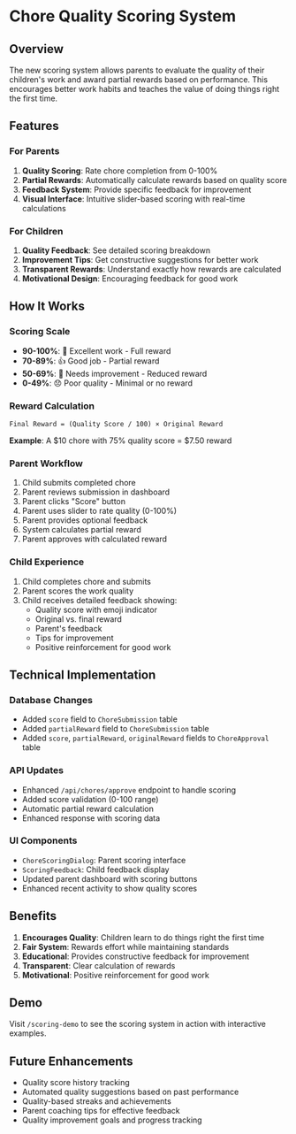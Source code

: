 # Chore Quality Scoring System

## Overview

The new scoring system allows parents to evaluate the quality of their children's work and award partial rewards based on performance. This encourages better work habits and teaches the value of doing things right the first time.

## Features

### For Parents

1. **Quality Scoring**: Rate chore completion from 0-100%
2. **Partial Rewards**: Automatically calculate rewards based on quality score
3. **Feedback System**: Provide specific feedback for improvement
4. **Visual Interface**: Intuitive slider-based scoring with real-time calculations

### For Children

1. **Quality Feedback**: See detailed scoring breakdown
2. **Improvement Tips**: Get constructive suggestions for better work
3. **Transparent Rewards**: Understand exactly how rewards are calculated
4. **Motivational Design**: Encouraging feedback for good work

## How It Works

### Scoring Scale

- **90-100%**: 🌟 Excellent work - Full reward
- **70-89%**: 👍 Good job - Partial reward  
- **50-69%**: 🤔 Needs improvement - Reduced reward
- **0-49%**: 😞 Poor quality - Minimal or no reward

### Reward Calculation

```
Final Reward = (Quality Score / 100) × Original Reward
```

**Example**: A $10 chore with 75% quality score = $7.50 reward

### Parent Workflow

1. Child submits completed chore
2. Parent reviews submission in dashboard
3. Parent clicks "Score" button
4. Parent uses slider to rate quality (0-100%)
5. Parent provides optional feedback
6. System calculates partial reward
7. Parent approves with calculated reward

### Child Experience

1. Child completes chore and submits
2. Parent scores the work quality
3. Child receives detailed feedback showing:
   - Quality score with emoji indicator
   - Original vs. final reward
   - Parent's feedback
   - Tips for improvement
   - Positive reinforcement for good work

## Technical Implementation

### Database Changes

- Added `score` field to `ChoreSubmission` table
- Added `partialReward` field to `ChoreSubmission` table
- Added `score`, `partialReward`, `originalReward` fields to `ChoreApproval` table

### API Updates

- Enhanced `/api/chores/approve` endpoint to handle scoring
- Added score validation (0-100 range)
- Automatic partial reward calculation
- Enhanced response with scoring data

### UI Components

- `ChoreScoringDialog`: Parent scoring interface
- `ScoringFeedback`: Child feedback display
- Updated parent dashboard with scoring buttons
- Enhanced recent activity to show quality scores

## Benefits

1. **Encourages Quality**: Children learn to do things right the first time
2. **Fair System**: Rewards effort while maintaining standards
3. **Educational**: Provides constructive feedback for improvement
4. **Transparent**: Clear calculation of rewards
5. **Motivational**: Positive reinforcement for good work

## Demo

Visit `/scoring-demo` to see the scoring system in action with interactive examples.

## Future Enhancements

- Quality score history tracking
- Automated quality suggestions based on past performance
- Quality-based streaks and achievements
- Parent coaching tips for effective feedback
- Quality improvement goals and progress tracking